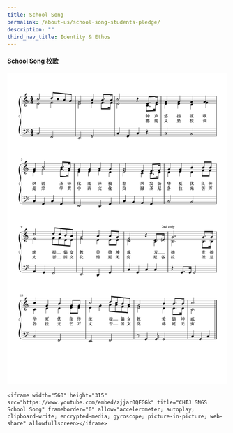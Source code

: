 ```yaml
---
title: School Song
permalink: /about-us/school-song-students-pledge/
description: ""
third_nav_title: Identity & Ethos
---
```

#### School Song 校歌

![](/images/School%20song%20with%20lyrics.png)

```
<iframe width="560" height="315" src="https://www.youtube.com/embed/zjjar0QEGGk" title="CHIJ SNGS School Song" frameborder="0" allow="accelerometer; autoplay; clipboard-write; encrypted-media; gyroscope; picture-in-picture; web-share" allowfullscreen></iframe>
```